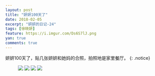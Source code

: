 ```yaml
---
layout: post
title: "妍妍100天了"
date: 2018-02-05
excerpt: "妍妍的日记-24"
tags: [徐晓妍]
feature: https://i.imgur.com/Ds6S7lJ.png
yan: true
comments: true
---
```

妍妍100天了，贴几张妍妍和她妈的合照，拍照地是家里餐厅。
{: .notice}
<figure>
    <a href="{{ site.staticUrl }}/yanyan/image/101.JPG"><img src="{{ site.staticUrl }}/yanyan/image/101.JPG" /></a>
    <a href="{{ site.staticUrl }}/yanyan/image/102.JPG"><img src="{{ site.staticUrl }}/yanyan/image/102.JPG" /></a>
    <a href="{{ site.staticUrl }}/yanyan/image/103.JPG"><img src="{{ site.staticUrl }}/yanyan/image/103.JPG" /></a>
    <a href="{{ site.staticUrl }}/yanyan/image/104.JPG"><img src="{{ site.staticUrl }}/yanyan/image/104.JPG" /></a>
</figure>
